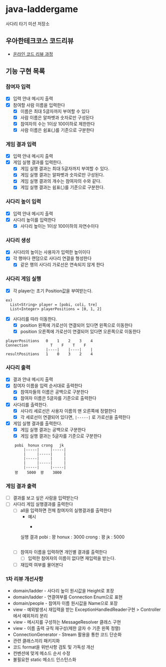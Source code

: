 # java-laddergame

사다리 타기 미션 저장소

## 우아한테크코스 코드리뷰

- [온라인 코드 리뷰 과정](https://github.com/woowacourse/woowacourse-docs/blob/master/maincourse/README.md)

## 기능 구현 목록

### 참여자 입력

- [x] 입력 안내 메시지 출력
- [x] 참여할 사람 이름을 입력한다
    - [x] 이름은 최대 5글자까지 부여할 수 있다
    - [x] 사람 이름은 알파벳과 숫자로만 구성된다
    - [x] 참여자의 수는 1이상 100이하로 제한한다
    - [x] 사람 이름은 쉼표(,)를 기준으로 구분한다

### 게임 결과 입력

- [x] 입력 안내 메시지 출력
- [x] 게임 실행 결과를 입력한다.
    - [x] 게임 실행 결과는 최대 5글자까지 부여할 수 있다.
    - [x] 게임 실행 결과는 알파벳과 숫자로만 구성된다.
    - [x] 게임 실행 결과의 개수는 참여자의 수와 같다.
    - [x] 게임 실행 결과는 쉼표(,)를 기준으로 구분한다.

### 사다리 높이 입력

- [x] 입력 안내 메시지 출력
- [x] 사다리 높이를 입력한다
    - [x] 사다리 높이는 1이상 100이하의 자연수이다

### 사다리 생성

- [x] 사다리의 높이는 사용자가 입력한 높이이다
- [x] 각 행마다 랜덤으로 사다리 연결을 형성한다
    - [x] 같은 행의 사다리 가로선은 연속되지 않게 한다

### 사다리 게임 실행

- [x] 각 player는 초기 Position값을 부여받는다.
```
ex)
  List<String> player = [pobi, coli, tre]
  List<Integer> playerPositions = [0, 1, 2]
```
- [x] 사다리를 따라 이동한다.
  - [x] position 왼쪽에 가로선이 연결되어 있다면 왼쪽으로 이동한다
  - [x] position 오른쪽에 가로선이 연결되어 있다면 오른쪽으로 이동한다
```
playerPositions   0    1    2    3    4
Connection          T    F    T    F
                  |----|    |----|    |
resultPositions   1    0    3    2    4
```

### 사다리 출력

- [x] 결과 안내 메시지 출력
- [x] 참여자 이름을 입력 순서대로 출력한다
    - [x] 참여자들의 이름은 공백으로 구분한다
    - [x] 참여자 이름은 5글자를 기준으로 출력한다

- [x] 사다리를 출력한다.
    - [x] 사다리 세로선은 사용자 이름의 맨 오른쪽에 정렬한다
    - [x] 각 세로선이 연결되어 있다면, `|-----|` 로 가로선을 출력한다

- [x] 게임 실행 결과를 출력한다.
    - [x] 게임 실행 결과는 공백으로 구분한다
    - [x] 게임 실행 결과는 5글자를 기준으로 구분한다

```
    pobi  honux crong   jk 
        |-----|     |-----|
        |     |-----|     |
        |-----|     |     |
        |     |-----|     |
        |-----|     |-----|
    꽝    5000  꽝    3000
```

### 게임 결과 출력

- [ ] 결과를 보고 싶은 사람을 입력받는다
- [ ] 사다리 게임 실행결과를 출력한다
    - [ ] all을 입력하면 전체 참여자의 실행결과를 출력한다
        - 예시
            - ```
        실행 결과
        pobi : 꽝
        honux : 3000
        crong : 꽝
        jk : 5000
        ```
    - [ ] 참여자 이름을 입력하면 개인별 결과를 출력한다
        - [ ] 입력한 참여자의 이름이 없다면 재입력을 받는다.
    -[ ] 재입력 여부를 물어본다

### 1차 리뷰 개선사항

- domain/ladder - 사다리 높이 원시값을 Height로 포장
- domain/ladder - 연결여부를 Connection Enum으로 표현
- domain/people - 참여자 이름 원시값을 Name으로 포장
- view - 예외발생시 재입력을 받는 ExceptionHandledReader구현 > Controller에서 예외처리 분리
- view - 메시지를 구성하는 MessageResolver 클래스 구현
- view - 이름 출력 규칙 재구성(제한 글자 수 기준 왼쪽 정렬)
- ConnectionGenerator - Stream 활용을 통한 코드 단순화
- 관련 클래스끼리 패키지화
- 코드 format을 위반사항 검토 및 가독성 개선
- 컨벤션에 맞게 메소드 순서 수정
- 불필요한 static 메소드 인스턴스화
